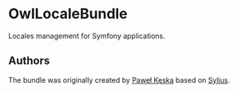 OwlLocaleBundle
=====================

Locales management for Symfony applications.

Authors
-------

The bundle was originally created by [Paweł Kęska](mailto:projekty@pawelkeska.eu) based on [Sylius](https://sylius.com).
